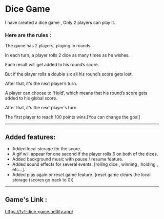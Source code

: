 # Dice Game

I have created a dice game , Only 2 players can play it.

### Here are the rules :

The game has 2 players, playing in rounds.

In each turn, a player rolls 2 dice as many times as he wishes.

Each result will get added to his round’s score.

But if the player rolls a double six all his round’s score gets lost.

After that, it's the next player’s turn.

A player can choose to ‘Hold’, which means that his round’s score gets added to his global score.

After that, it's the next player's turn.

The first player to reach 100 points wins.[You can change the goal]

---

## Added features:

- Added local storage for the score.
- A gif will appear for one second if the player rolls 6 on both of the dices.
- Added background music with pause / resume feature.
- Added sound effects for several events. [rolling dice , winning , holding , etc...].
- Added play again or reset game feature. [reset game clears the local storage (scores go back to 0)]

---

## Game's Link :

https://1v1-dice-game.netlify.app/
